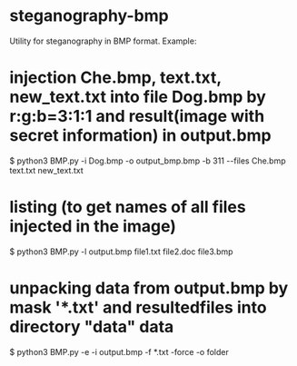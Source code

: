 # steganography-bmp
Utility for steganography in BMP format.
Example:
# injection Che.bmp, text.txt, new_text.txt into file Dog.bmp by r:g:b=3:1:1 and result(image with secret information) in output.bmp
$ python3 BMP.py -i Dog.bmp -o output_bmp.bmp -b 311 --files Che.bmp text.txt new_text.txt

# listing (to get names of all files injected in the image)
$ python3 BMP.py -l output.bmp
file1.txt
file2.doc
file3.bmp

# unpacking data from output.bmp by mask '*.txt' and resultedfiles into directory "data" data
$ python3 BMP.py -e -i output.bmp -f *.txt -force -o folder
